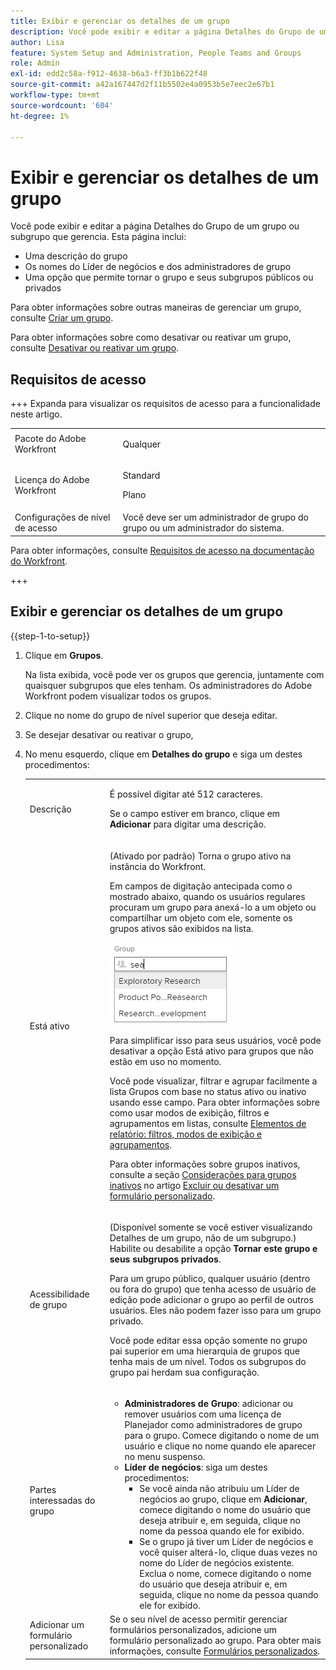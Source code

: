 ```yaml
---
title: Exibir e gerenciar os detalhes de um grupo
description: Você pode exibir e editar a página Detalhes do Grupo de um grupo ou subgrupo que gerencia.
author: Lisa
feature: System Setup and Administration, People Teams and Groups
role: Admin
exl-id: edd2c58a-f912-4638-b6a3-ff3b1b622f48
source-git-commit: a42a167447d2f11b5502e4a0953b5e7eec2e67b1
workflow-type: tm+mt
source-wordcount: '604'
ht-degree: 1%

---
```


# Exibir e gerenciar os detalhes de um grupo

Você pode exibir e editar a página Detalhes do Grupo de um grupo ou subgrupo que gerencia. Esta página inclui:

* Uma descrição do grupo
* Os nomes do Líder de negócios e dos administradores de grupo
* Uma opção que permite tornar o grupo e seus subgrupos públicos ou privados

Para obter informações sobre outras maneiras de gerenciar um grupo, consulte [Criar um grupo](../../../administration-and-setup/manage-groups/create-and-manage-groups/create-a-group.md).

Para obter informações sobre como desativar ou reativar um grupo, consulte [Desativar ou reativar um grupo](../../../administration-and-setup/manage-groups/create-and-manage-groups/deactivate-or-reactivate-a-group.md).

## Requisitos de acesso

+++ Expanda para visualizar os requisitos de acesso para a funcionalidade neste artigo.

<table style="table-layout:auto"> 
 <col> 
 <col> 
 <tbody> 
  <tr> 
   <td>Pacote do Adobe Workfront</td> 
   <td><p>Qualquer</p></td> 
  </tr> 
  <tr> 
   <td>Licença do Adobe Workfront</td> 
   <td><p>Standard</p>
       <p>Plano</p></td>
  </tr>
  <tr> 
   <td>Configurações de nível de acesso</td> 
   <td>Você deve ser um administrador de grupo do grupo ou um administrador do sistema.</td>
  </tr>
 </tbody> 
</table>

Para obter informações, consulte [Requisitos de acesso na documentação do Workfront](/help/quicksilver/administration-and-setup/add-users/access-levels-and-object-permissions/access-level-requirements-in-documentation.md).

+++

## Exibir e gerenciar os detalhes de um grupo

{{step-1-to-setup}}

1. Clique em **Grupos**.

   Na lista exibida, você pode ver os grupos que gerencia, juntamente com quaisquer subgrupos que eles tenham. Os administradores do Adobe Workfront podem visualizar todos os grupos.

1. Clique no nome do grupo de nível superior que deseja editar.
1. Se desejar desativar ou reativar o grupo,
1. No menu esquerdo, clique em **Detalhes do grupo** e siga um destes procedimentos:

   <table style="table-layout:auto"> 
    <col> 
    <col> 
    <tbody> 
     <tr> 
      <td role="rowheader">Descrição</td> 
      <td> <p>É possível digitar até 512 caracteres.</p> <p>Se o campo estiver em branco, clique em <strong>Adicionar</strong> para digitar uma descrição.</p> </td> 
     </tr> 
     <tr data-mc-conditions=""> 
      <td role="rowheader">Está ativo</td> 
      <td> <p>(Ativado por padrão) Torna o grupo ativo na instância do Workfront.</p> <p>Em campos de digitação antecipada como o mostrado abaixo, quando os usuários regulares procuram um grupo para anexá-lo a um objeto ou compartilhar um objeto com ele, somente os grupos ativos são exibidos na lista.</p> <p> <img src="assets/group-type-aheads.jpg"> </p> <p>Para simplificar isso para seus usuários, você pode desativar a opção Está ativo para grupos que não estão em uso no momento.</p> <p>Você pode visualizar, filtrar e agrupar facilmente a lista Grupos com base no status ativo ou inativo usando esse campo. Para obter informações sobre como usar modos de exibição, filtros e agrupamentos em listas, consulte <a href="../../../reports-and-dashboards/reports/reporting-elements/reporting-elements-filters-views-groupings.md" class="MCXref xref">Elementos de relatório: filtros, modos de exibição e agrupamentos</a>.</p> <p>Para obter informações sobre grupos inativos, consulte a seção <a href="../../../administration-and-setup/manage-groups/create-and-manage-groups/deactivate-or-reactivate-a-group.md#inactive" class="MCXref xref">Considerações para grupos inativos</a> no artigo <a href="../../../administration-and-setup/customize-workfront/create-manage-custom-forms/delete-or-deactivate-a-custom-form.md" class="MCXref xref">Excluir ou desativar um formulário personalizado</a>.</p> </td> 
     </tr> 
     <tr> 
      <td role="rowheader">Acessibilidade de grupo</td> 
      <td> <p>(Disponível somente se você estiver visualizando Detalhes de um grupo, não de um subgrupo.) Habilite ou desabilite a opção <strong>Tornar este grupo e seus subgrupos privados</strong>.</p> <p>Para um grupo público, qualquer usuário (dentro ou fora do grupo) que tenha acesso de usuário de edição pode adicionar o grupo ao perfil de outros usuários. Eles não podem fazer isso para um grupo privado.</p> <p>Você pode editar essa opção somente no grupo pai superior em uma hierarquia de grupos que tenha mais de um nível. Todos os subgrupos do grupo pai herdam sua configuração.</p> </td> 
     </tr> 
     <tr> 
      <td role="rowheader">Partes interessadas do grupo</td> 
      <td> 
       <ul> 
        <li><strong>Administradores de Grupo</strong>: adicionar ou remover usuários com uma licença de Planejador como administradores de grupo para o grupo. Comece digitando o nome de um usuário e clique no nome quando ele aparecer no menu suspenso.</li> 
        <li><strong>Líder de negócios</strong>: siga um destes procedimentos:
         <ul>
          <li>Se você ainda não atribuiu um Líder de negócios ao grupo, clique em <strong>Adicionar</strong>, comece digitando o nome do usuário que deseja atribuir e, em seguida, clique no nome da pessoa quando ele for exibido.</li>
          <li>Se o grupo já tiver um Líder de negócios e você quiser alterá-lo, clique duas vezes no nome do Líder de negócios existente. Exclua o nome, comece digitando o nome do usuário que deseja atribuir e, em seguida, clique no nome da pessoa quando ele for exibido.</li>
         </ul></li> 
       </ul> </td> 
     </tr> 
     <tr> 
      <td role="rowheader">Adicionar um formulário personalizado</td> 
      <td>Se o seu nível de acesso permitir gerenciar formulários personalizados, adicione um formulário personalizado ao grupo. Para obter mais informações, consulte <a href="../../../administration-and-setup/customize-workfront/create-manage-custom-forms/create-and-manage-custom-forms.md" class="MCXref xref">Formulários personalizados</a>.</td> 
     </tr> 
    </tbody> 
   </table>

